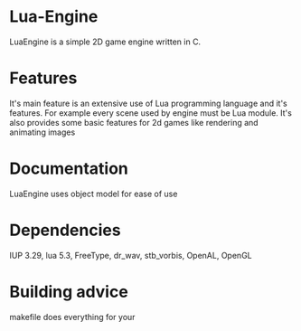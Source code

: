 # Lua-Engine

LuaEngine is a simple 2D game engine written in C. 

# Features

It's main feature is an extensive use of Lua programming language and it's features. 
For example every scene used by engine must be Lua module. 
It's also provides some basic features for 2d games like rendering and animating 
images

# Documentation

LuaEngine uses object model for ease of use

# Dependencies

IUP 3.29, 
lua 5.3,
FreeType,
dr_wav,
stb_vorbis,
OpenAL,
OpenGL


# Building advice 

makefile does everything for your
